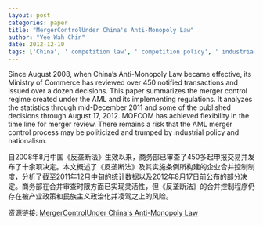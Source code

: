 ```yaml
---
layout: post
categories: paper
title: "MergerControlUnder China's Anti-Monopoly Law"
author: "Yee Wah Chin"
date: 2012-12-10
tags: ['China', ' competition law', ' competition policy', ' industrial policy', ' nationalism', ' antitrust', ' anti-monopoly', ' merger control', ' Ministry of Commerce', ' MOFCOM']
---
```


Since August 2008, when China’s Anti-Monopoly Law  became effective, its Ministry of Commerce has reviewed over 450 notified transactions and issued over a dozen decisions.  This paper summarizes the merger control regime created under the AML and its implementing regulations.  It analyzes the statistics through mid-December 2011 and some of the published decisions through August 17, 2012.  MOFCOM has achieved flexibility in the time line for merger review.  There remains a risk that the AML merger control process may be politicized and trumped by industrial policy and nationalism.

自2008年8月中国《反垄断法》生效以来，商务部已审查了450多起申报交易并发布了十余项决定。本文概述了《反垄断法》及其实施条例所构建的企业合并控制制度，分析了截至2011年12月中旬的统计数据以及2012年8月17日前公布的部分决定。商务部在合并审查时限方面已实现灵活性，但《反垄断法》的合并控制程序仍存在被产业政策和民族主义政治化并凌驾之上的风险。

资源链接: [MergerControlUnder China's Anti-Monopoly Law](https://papers.ssrn.com/sol3/papers.cfm?abstract_id=2187147)
